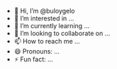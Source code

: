 - 👋 Hi, I’m @buloygelo
- 👀 I’m interested in ...
- 🌱 I’m currently learning ...
- 💞️ I’m looking to collaborate on ...
- 📫 How to reach me ...
- 😄 Pronouns: ...
- ⚡ Fun fact: ...

<!---
buloygelo/buloygelo is a ✨ special ✨ repository because its `README.md` (this file) appears on your GitHub profile.
You can click the Preview link to take a look at your changes.
--->
